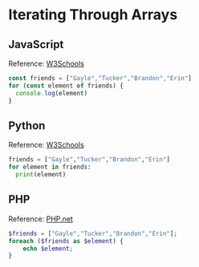 # Iterating Through Arrays

## JavaScript

Reference: [W3Schools](https://www.w3schools.com/js/js_array_iteration.asp)

```javascript
const friends = ["Gayle","Tucker","Brandon","Erin"]
for (const element of friends) {
  console.log(element)
}
```

## Python

Reference: [W3Schools](https://www.w3schools.com/python/python_lists_loop.asp)

```python
friends = ["Gayle","Tucker","Brandon","Erin"]
for element in friends:
  print(element)
```

## PHP

Reference: [PHP.net](https://www.php.net/manual/en/control-structures.foreach.php)

```php
$friends = ["Gayle","Tucker","Brandon","Erin"];
foreach ($friends as $element) {
    echo $element;
}
```

